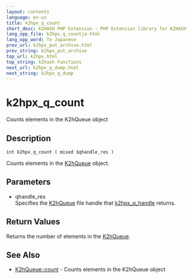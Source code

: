 ```yaml
---
layout: contents
language: en-us
title: k2hpx_q_count
short_desc: K2HASH PHP Extension - PHP Extension library for K2HASH
lang_opp_file: k2hpx_q_countja.html
lang_opp_word: To Japanese
prev_url: k2hpx_put_archive.html
prev_string: k2hpx_put_archive
top_url: k2hpx.html
top_string: k2hash Functions
next_url: k2hpx_q_dump.html
next_string: k2hpx_q_dump
---
```


# k2hpx_q_count
Counts elements in the K2hQueue object

## Description

```
int k2hpx_q_count ( mixed $qhandle_res )
```

Counts elements in the [K2hQueue](k2hq_class.html) object. 

## Parameters
- qhandle_res  
Specifies the [K2hQueue](k2hq_class.html) file handle that [k2hpx_q_handle](k2hpx_q_handle.html) returns.

## Return Values
Returns the number of elements in the [K2hQueue](k2hq_class.html). 

## See Also
- [K2hQueue::count](k2hq_count.html) - Counts elements in the K2hQueue object
